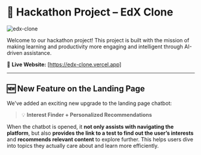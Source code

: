 # 🚀 Hackathon Project – EdX Clone

![edx-clone](https://github.com/user-attachments/assets/d7c294cb-9d07-46e5-a747-afa1f3a2b73c)

Welcome to our hackathon project! This project is built with the mission of making learning and productivity more engaging and intelligent through AI-driven assistance.

🔗 **Live Website:** [https://edx-clone.vercel.app]

---

## 🆕 New Feature on the Landing Page

We've added an exciting new upgrade to the landing page chatbot:

> 💡 **Interest Finder + Personalized Recommendations**

When the chatbot is opened, it **not only assists with navigating the platform**, but also **provides the link to a test to find out the user’s interests** and **recommends relevant content** to explore further. This helps users dive into topics they actually care about and learn more efficiently.
